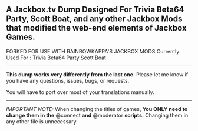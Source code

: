 A Jackbox.tv Dump Designed For Trivia Beta64 Party, Scott Boat, and any other Jackbox Mods that modified the web-end elements of Jackbox Games.
---
FORKED FOR USE WITH RAINBOWKAPPA'S JACKBOX MODS 
Currently Used For :
Trivia Beta64 Party
Scott Boat

---

**This dump works very differently from the last one.** Please let me know if you have any questions, issues, bugs, or requests.</u>

You will have to port over most of your translations manually.

---

*IMPORTANT NOTE:* When changing the titles of games, **You ONLY need to change them in the** @connect **and** @moderator **scripts.** Changing them in any other file is unnecessary.
